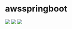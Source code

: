 # awsspringboot

<img src="https://github.com/devcys22/awsspringboot/assets/78769412/9f75f545-ac0b-44bb-b346-ee22c578ba85"/>
<img src="https://github.com/devcys22/awsspringboot/assets/78769412/c9e55089-7184-4481-9530-86ed04928dd6"/>
<img src="https://github.com/devcys22/awsspringboot/assets/78769412/650407a7-d8bf-41ae-8881-2d0691ffa62f"/>
